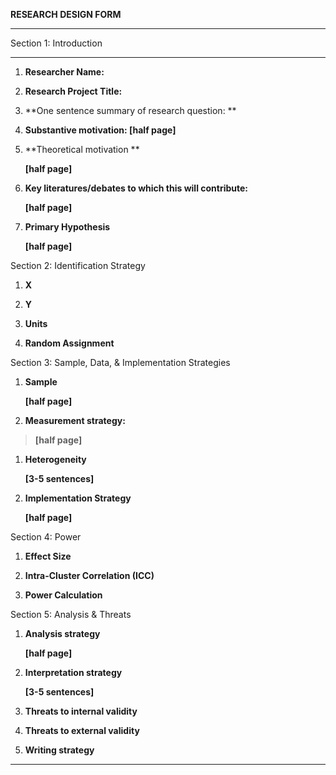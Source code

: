 **RESEARCH DESIGN FORM**

  ------------------------------------------------------------------------------------------------------------------------------------------------------------------------------------------------------------------------------------------------------------------------------------------------------
  Section 1: Introduction
  ---------------------------------------------------------------- -------------------------------------------------------------------------------------------------------------------------------------------------------------------------------------------------------------------------------------
  1.  **Researcher Name:**

  1.  **Research Project Title:**

  1.  **One sentence summary of research question: **

  1.  **Substantive motivation: \[half page\]**

  1.  **Theoretical motivation **

      **\[half page\]**

  1.  **Key literatures/debates to which this will contribute:**

      **\[half page\]**

  1.  **Primary Hypothesis**

      **\[half page\]**

  Section 2: Identification Strategy

  1.  **X**

  1.  **Y**

  1.  **Units**

  1.  **Random Assignment**

  Section 3: Sample, Data, & Implementation Strategies

  1.  **Sample**

      **\[half page\]**

  1.  **Measurement strategy:**

  > **\[half page\]**

  1.  **Heterogeneity**

      **\[3-5 sentences\]**

  1.  **Implementation Strategy**

      **\[half page\]**

  Section 4: Power

  1.  **Effect Size**

  1.  **Intra-Cluster Correlation (ICC)**

  1.  **Power Calculation**

  Section 5: Analysis & Threats

  1.  **Analysis strategy**

      **\[half page\]**

  1.  **Interpretation strategy**

      **\[3-5 sentences\]**

  1.  **Threats to internal validity**

  1.  **Threats to external validity**

  1.  **Writing strategy**

  ------------------------------------------------------------------------------------------------------------------------------------------------------------------------------------------------------------------------------------------------------------------------------------------------------



